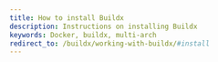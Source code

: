 ```yaml
---
title: How to install Buildx
description: Instructions on installing Buildx
keywords: Docker, buildx, multi-arch
redirect_to: /buildx/working-with-buildx/#install
---
```

